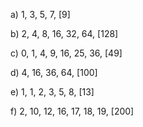 a) 1, 3, 5, 7, [9] 

b) 2, 4, 8, 16, 32, 64, [128]

c) 0, 1, 4, 9, 16, 25, 36, [49]

d) 4, 16, 36, 64, [100]

e) 1, 1, 2, 3, 5, 8, [13]

f) 2, 10, 12, 16, 17, 18, 19, [200]